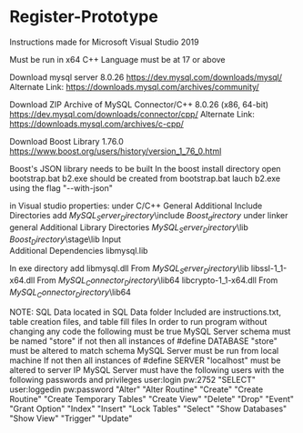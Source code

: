 # Register-Prototype
 
Instructions made for Microsoft Visual Studio 2019

Must be run in x64
C++ Language must be at 17 or above

Download mysql server 8.0.26
	https://dev.mysql.com/downloads/mysql/
	Alternate Link:
		https://downloads.mysql.com/archives/community/ 

Download ZIP Archive of MySQL Connector/C++ 8.0.26 (x86, 64-bit)
	https://dev.mysql.com/downloads/connector/cpp/
	Alternate Link:
		https://downloads.mysql.com/archives/c-cpp/

Download Boost Library 1.76.0
	https://www.boost.org/users/history/version_1_76_0.html


Boost's JSON library needs to be built
	In the boost install directory open bootstrap.bat
	b2.exe should be created from bootstrap.bat
	lauch b2.exe using the flag "--with-json"

in Visual studio properties:
	under C/C++ 
		General
			Additional Include Directories add
				$MySQL_Server_Directory$\include
				$Boost_directory$
	under linker
		general
			Additional Library Directories 
				$MySQL_Server_Directory$\lib
				$Boost_Directory$\stage\lib
		Input		
			Additional Dependencies
				libmysql.lib

In exe directory add
	libmysql.dll			From $MySQL_Server_Directory$\lib
	libssl-1_1-x64.dll		From $MySQL_Connector_Directory$\lib64
	libcrypto-1_1-x64.dll	From $MySQL_Connector_Directory$\lib64
	
NOTE:
SQL Data located in SQL Data folder
	Included are instructions.txt, table creation files, and table fill files 
In order to run program without changing any code the following must be true
	MySQL Server schema must be named "store"
		if not then all instances of #define DATABASE "store" must be altered to match schema
	MySQL Server must be run from local machine
		If not then all instances of #define SERVER "localhost" must be altered to server IP
	MySQL Server must have the following users with the following passwords	and privileges
		user:login		pw:2752
			"SELECT"
		user:loggedin	pw:password
			"Alter"		"Alter Routine"	"Create"		"Create Routine"
			"Create Temporary Tables"	"Create View"	"Delete"	"Drop"
			"Event"	  "Grant Option"	"Index"		"Insert"	"Lock Tables"
			"Select"	"Show Databases"	"Show View"		"Trigger"	"Update"
		
		

	
